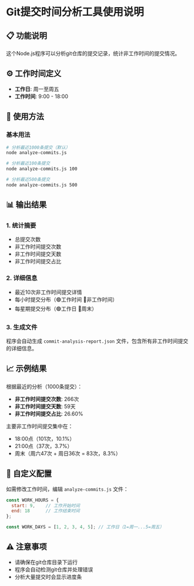 # Git提交时间分析工具使用说明

## 📋 功能说明
这个Node.js程序可以分析git仓库的提交记录，统计非工作时间的提交情况。

## ⚙️ 工作时间定义
- **工作日**: 周一至周五  
- **工作时间**: 9:00 - 18:00

## 🚀 使用方法

### 基本用法
```bash
# 分析最近1000条提交（默认）
node analyze-commits.js

# 分析最近100条提交
node analyze-commits.js 100

# 分析最近500条提交  
node analyze-commits.js 500
```

## 📊 输出结果

### 1. 统计摘要
- 总提交次数
- 非工作时间提交次数
- 非工作时间提交天数
- 非工作时间提交占比

### 2. 详细信息
- 最近10次非工作时间提交详情
- 每小时提交分布（🟢工作时间 🔴非工作时间）
- 每星期提交分布（🟢工作日 🔴周末）

### 3. 生成文件
程序会自动生成 `commit-analysis-report.json` 文件，包含所有非工作时间提交的详细信息。

## 📈 示例结果

根据最近的分析（1000条提交）：
- **非工作时间提交次数**: 266次
- **非工作时间提交天数**: 59天  
- **非工作时间提交占比**: 26.60%

主要非工作时间提交集中在：
- 18:00点（101次，10.1%）
- 21:00点（37次，3.7%）
- 周末（周六47次 + 周日36次 = 83次，8.3%）

## 🔧 自定义配置

如需修改工作时间，编辑 `analyze-commits.js` 文件：

```javascript
const WORK_HOURS = {
  start: 9,    // 工作开始时间
  end: 18      // 工作结束时间  
};

const WORK_DAYS = [1, 2, 3, 4, 5]; // 工作日（1=周一...5=周五）
```

## ⚠️ 注意事项
- 请确保在git仓库目录下运行
- 程序会自动检测git仓库并处理错误
- 分析大量提交时会显示进度条 
